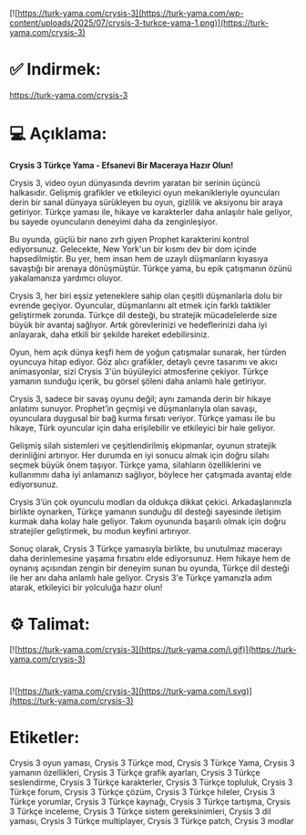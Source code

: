 [![https://turk-yama.com/crysis-3](https://turk-yama.com/wp-content/uploads/2025/07/crysis-3-turkce-yama-1.png)](https://turk-yama.com/crysis-3)
# ✅ Indirmek:
https://turk-yama.com/crysis-3
# 💻 Açıklama:
**Crysis 3 Türkçe Yama - Efsanevi Bir Maceraya Hazır Olun!**

Crysis 3, video oyun dünyasında devrim yaratan bir serinin üçüncü halkasıdır. Gelişmiş grafikler ve etkileyici oyun mekanikleriyle oyuncuları derin bir sanal dünyaya sürükleyen bu oyun, gizlilik ve aksiyonu bir araya getiriyor. Türkçe yaması ile, hikaye ve karakterler daha anlaşılır hale geliyor, bu sayede oyuncuların deneyimi daha da zenginleşiyor.

Bu oyunda, güçlü bir nano zırh giyen Prophet karakterini kontrol ediyorsunuz. Gelecekte, New York'un bir kısmı dev bir dom içinde hapsedilmiştir. Bu yer, hem insan hem de uzaylı düşmanların kıyasıya savaştığı bir arenaya dönüşmüştür. Türkçe yama, bu epik çatışmanın özünü yakalamanıza yardımcı oluyor.

Crysis 3, her biri eşsiz yeteneklere sahip olan çeşitli düşmanlarla dolu bir evrende geçiyor. Oyuncular, düşmanlarını alt etmek için farklı taktikler geliştirmek zorunda. Türkçe dil desteği, bu stratejik mücadelelerde size büyük bir avantaj sağlıyor. Artık görevlerinizi ve hedeflerinizi daha iyi anlayarak, daha etkili bir şekilde hareket edebilirsiniz.

Oyun, hem açık dünya keşfi hem de yoğun çatışmalar sunarak, her türden oyuncuya hitap ediyor. Göz alıcı grafikler, detaylı çevre tasarımı ve akıcı animasyonlar, sizi Crysis 3'ün büyüleyici atmosferine çekiyor. Türkçe yamanın sunduğu içerik, bu görsel şöleni daha anlamlı hale getiriyor.

Crysis 3, sadece bir savaş oyunu değil; aynı zamanda derin bir hikaye anlatımı sunuyor. Prophet’in geçmişi ve düşmanlarıyla olan savaşı, oyunculara duygusal bir bağ kurma fırsatı veriyor. Türkçe yaması ile bu hikaye, Türk oyuncular için daha erişilebilir ve etkileyici bir hale geliyor.

Gelişmiş silah sistemleri ve çeşitlendirilmiş ekipmanlar, oyunun stratejik derinliğini artırıyor. Her durumda en iyi sonucu almak için doğru silahı seçmek büyük önem taşıyor. Türkçe yama, silahların özelliklerini ve kullanımını daha iyi anlamanızı sağlıyor, böylece her çatışmada avantaj elde ediyorsunuz.

Crysis 3’ün çok oyunculu modları da oldukça dikkat çekici. Arkadaşlarınızla birlikte oynarken, Türkçe yamanın sunduğu dil desteği sayesinde iletişim kurmak daha kolay hale geliyor. Takım oyununda başarılı olmak için doğru stratejiler geliştirmek, bu modun keyfini artırıyor.

Sonuç olarak, Crysis 3 Türkçe yamasıyla birlikte, bu unutulmaz macerayı daha derinlemesine yaşama fırsatını elde ediyorsunuz. Hem hikaye hem de oynanış açısından zengin bir deneyim sunan bu oyunda, Türkçe dil desteği ile her anı daha anlamlı hale geliyor. Crysis 3'e Türkçe yamanızla adım atarak, etkileyici bir yolculuğa hazır olun!
# ⚙️ Talimat:
[![https://turk-yama.com/crysis-3](https://turk-yama.com/i.gif)](https://turk-yama.com/crysis-3)
#
[![https://turk-yama.com/crysis-3](https://turk-yama.com/l.svg)](https://turk-yama.com/crysis-3)
# Etiketler:
Crysis 3 oyun yaması, Crysis 3 Türkçe mod, Crysis 3 Türkçe Yama, Crysis 3 yamanın özellikleri, Crysis 3 Türkçe grafik ayarları, Crysis 3 Türkçe seslendirme, Crysis 3 Türkçe karakterler, Crysis 3 Türkçe topluluk, Crysis 3 Türkçe forum, Crysis 3 Türkçe çözüm, Crysis 3 Türkçe hileler, Crysis 3 Türkçe yorumlar, Crysis 3 Türkçe kaynağı, Crysis 3 Türkçe tartışma, Crysis 3 Türkçe inceleme, Crysis 3 Türkçe sistem gereksinimleri, Crysis 3 dil yaması, Crysis 3 Türkçe multiplayer, Crysis 3 Türkçe patch, Crysis 3 modlar


